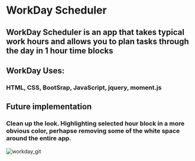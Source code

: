 # WorkDay Scheduler 

## WorkDay Scheduler is an app that takes typical work hours and allows you to plan tasks through the day in 1 hour time blocks

## WorkDay Uses:
### HTML, CSS, BootSrap, JavaScript, jquery, moment.js

## Future implementation 
### Clean up the look. Highlighting selected hour block in a more obvious color, perhapse removing some of the white space around the entire app. 


![workday_git](https://user-images.githubusercontent.com/97642221/159105102-9d3e6f56-91c5-4548-a6c3-afd29c676a5e.JPG)
